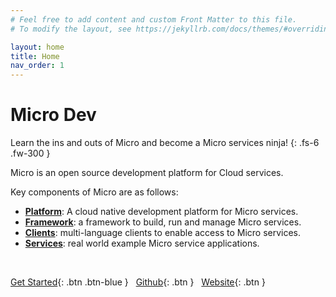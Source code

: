 ```yaml
---
# Feel free to add content and custom Front Matter to this file.
# To modify the layout, see https://jekyllrb.com/docs/themes/#overriding-theme-defaults

layout: home
title: Home
nav_order: 1
---
```


# Micro Dev

Learn the ins and outs of Micro and become a Micro services ninja!
{: .fs-6 .fw-300 }

Micro is an open source development platform for Cloud services.

Key components of Micro are as follows:

* **[Platform](https://m3o.com)**: A cloud native development platform for Micro services.
* **[Framework](https://github.com/micro/micro)**: a framework to build, run and manage Micro services.
* **[Clients](https://github.com/micro/clients)**: multi-language clients to enable access to Micro services.
* **[Services](https://github.com/micro/services)**: real world example Micro service applications.

<br />

[Get Started](/getting-started){: .btn .btn-blue } &nbsp;
[Github](https://github.com/m3o){: .btn }  &nbsp;
[Website](https://m3o.com/){: .btn }

<div style="height: 320px"></div>
